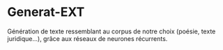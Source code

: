 # Generat-EXT
Génération de texte ressemblant au corpus de notre choix (poésie, texte juridique...), grâce aux réseaux de neurones récurrents.
